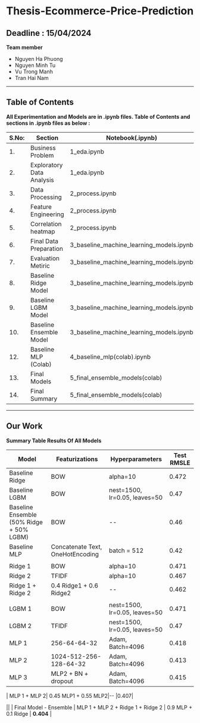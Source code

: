 # Thesis-Ecommerce-Price-Prediction
  
## Deadline : 15/04/2024

  **Team member**
   * Nguyen Ha Phuong
   * Nguyen Minh Tu
   * Vu Trong Manh
   * Tran Hai Nam

<hr><div>

## Table of Contents

 **All Experimentation and Models are in .ipynb files. Table of Contents and sections in .ipynb files as below :** 

| S.No: | Section  | Notebook(.ipynb) |
| ----  | --------- | ------------- |
| 1.    | Business Problem|  1_eda.ipynb |
| 2.    | Exploratory Data Analysis|  1_eda.ipynb |
| 3.    | Data Processing|  2_process.ipynb |
| 4.    | Feature Engineering|  2_process.ipynb |
| 5.    | Correlation heatmap|  2_process.ipynb |
| 6.    | Final Data Preparation|  3_baseline_machine_learning_models.ipynb |
| 7.    | Evaluation Metiric|  3_baseline_machine_learning_models.ipynb |
| 8.    | Baseline Ridge Model|  3_baseline_machine_learning_models.ipynb |
| 9.    | Baseline LGBM Model|  3_baseline_machine_learning_models.ipynb |
| 10.    | Baseline Ensemble Model|  3_baseline_machine_learning_models.ipynb |
| 12.    | Baseline MLP (Colab)|  4_baseline_mlp(colab).ipynb |
| 13.    | Final Models|  5_final_ensemble_models(colab) |
| 14.    | Final Summary|  5_final_ensemble_models(colab) |

<hr><div>

## Our Work

**Summary Table Results Of All Models**

| Model | Featurizations | Hyperparameters | Test RMSLE |
|---|---|---|---|
| Baseline Ridge | BOW | alpha=10 | 0.472 |
| Baseline LGBM | BOW | nest=1500, lr=0.05, leaves=50 | 0.47 |
| Baseline Ensemble (50% Ridge + 50% LGBM) | BOW | -- | 0.46 |
| Baseline MLP | Concatenate Text, OneHotEncoding | batch = 512 | 0.42 |
||
| Ridge 1 | BOW | alpha=10 | 0.471 |
| Ridge 2 | TFIDF | alpha=10 | 0.467 |
| Ridge 1 + Ridge 2| 0.4 Ridge1 + 0.6 Ridge2|-- |0.462|
||
| LGBM 1 | BOW | nest=1500, lr=0.05, leaves=50 | 0.471 |
| LGBM 2 | TFIDF | nest=1500, lr=0.05, leaves=50 | 0.47 |
| MLP 1 | 256-64-64-32 | Adam, Batch=4096 | 0.418 |
| MLP 2 | 1024-512-256-128-64-32 | Adam, Batch=4096 | 0.413 |
| MLP 3 | MLP2 + BN + dropout | Adam, Batch=4096 | 0.415 |

| MLP 1 + MLP 2| 0.45 MLP1 + 0.55 MLP2|-- |0.407|

||
| Final Model - Ensemble | MLP 1 + MLP 2 + Ridge 1 + Ridge 2 | 0.9 MLP + 0.1 Ridge | **0.404** |
